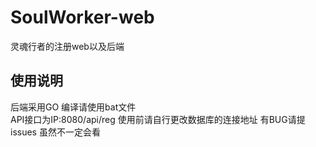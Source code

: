 # SoulWorker-web
灵魂行者的注册web以及后端

## 使用说明
后端采用GO  编译请使用bat文件  
API接口为IP:8080/api/reg 
使用前请自行更改数据库的连接地址
有BUG请提issues 虽然不一定会看
